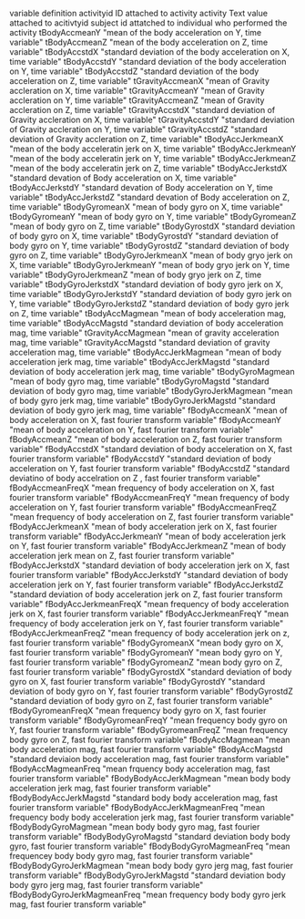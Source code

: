 variable	definition
activityid	ID attached to activity
activity	Text value attached to acitivtyid
subject	id attatched to individual who performed the activity
tBodyAccmeanY	"mean of the body acceleration  on Y, time variable"
tBodyAccmeanZ	"mean of the body acceleration  on Z, time variable"
tBodyAccstdX	"standard deviation of the body acceleration on X, time variable"
tBodyAccstdY	"standard deviation of the body acceleration on Y, time variable"
tBodyAccstdZ	"standard deviation of the body acceleration on Z, time variable"
tGravityAccmeanX	"mean of Gravity accleration on X, time variable"
tGravityAccmeanY	"mean of Gravity accleration on Y, time variable"
tGravityAccmeanZ	"mean of Gravity accleration on Z, time variable"
tGravityAccstdX	"standard deviation of Gravity accleration on X, time variable"
tGravityAccstdY	"standard deviation of Gravity accleration on Y, time variable"
tGravityAccstdZ	"standard deviation of Gravity accleration on Z, time variable"
tBodyAccJerkmeanX	"mean of the body acceleratin jerk on X, time variable"
tBodyAccJerkmeanY	"mean of the body acceleratin jerk on Y, time variable"
tBodyAccJerkmeanZ	"mean of the body acceleratin jerk on Z, time variable"
tBodyAccJerkstdX	"standard devation of Body acceleration on X, time variable"
tBodyAccJerkstdY	"standard devation of Body acceleration on Y, time variable"
tBodyAccJerkstdZ	"standard devation of Body acceleration on Z, time variable"
tBodyGyromeanX	"mean of body gyro on X, time variable"
tBodyGyromeanY	"mean of body gyro on Y, time variable"
tBodyGyromeanZ	"mean of body gyro on Z, time variable"
tBodyGyrostdX	"standard deviation of body gyro on X, time variable"
tBodyGyrostdY	"standard deviation of body gyro on Y, time variable"
tBodyGyrostdZ	"standard deviation of body gyro on Z, time variable"
tBodyGyroJerkmeanX	"mean of body gryo jerk on X, time variable"
tBodyGyroJerkmeanY	"mean of body gryo jerk on Y, time variable"
tBodyGyroJerkmeanZ	"mean of body gryo jerk on Z, time variable"
tBodyGyroJerkstdX	"standard deviation of body gyro jerk on X, time variable"
tBodyGyroJerkstdY	"standard deviation of body gyro jerk on Y, time variable"
tBodyGyroJerkstdZ	"standard deviation of body gyro jerk on Z, time variable"
tBodyAccMagmean	"mean of body acceleration mag, time variable"
tBodyAccMagstd	"standard deviation of body acceleration mag, time variable"
tGravityAccMagmean	"mean of gravity acceleration mag, time variable"
tGravityAccMagstd	"standard deviation of gravity acceleration mag, time variable"
tBodyAccJerkMagmean	"mean of body acceleration jerk mag, time variable"
tBodyAccJerkMagstd	"standard deviation of body acceleration jerk mag, time variable"
tBodyGyroMagmean	"mean of body gyro mag, time variable"
tBodyGyroMagstd	"standard deviation of body gyro mag, time variable"
tBodyGyroJerkMagmean	"mean of body gyro jerk mag, time variable"
tBodyGyroJerkMagstd	"standard deviation of body gyro jerk mag, time variable"
fBodyAccmeanX	"mean of body acceleration on X, fast fourier transform variable"
fBodyAccmeanY	"mean of body acceleration on Y, fast fourier transform variable"
fBodyAccmeanZ	"mean of body acceleration on Z, fast fourier transform variable"
fBodyAccstdX	"standard deviation of body acceleration on X, fast fourier transform variable"
fBodyAccstdY	"standard deviation of body acceleration on Y, fast fourier transform variable"
fBodyAccstdZ	"standard deviatino of body accelration on Z , fast fourier transform variable"
fBodyAccmeanFreqX	"mean frequency of body acceleration on X, fast fourier transform variable"
fBodyAccmeanFreqY	"mean frequency of body acceleration on Y, fast fourier transform variable"
fBodyAccmeanFreqZ	"mean frequency of body acceleration on Z, fast fourier transform variable"
fBodyAccJerkmeanX	"mean of body acceleration jerk on X, fast fourier transform variable"
fBodyAccJerkmeanY	"mean of body acceleration jerk on Y, fast fourier transform variable"
fBodyAccJerkmeanZ	"mean of body acceleration jerk mean on Z, fast fourier transform variable"
fBodyAccJerkstdX	"standard deviation of body acceleration jerk on X, fast fourier transform variable"
fBodyAccJerkstdY	"standard deviation of body acceleration jerk on Y, fast fourier transform variable"
fBodyAccJerkstdZ	"standard deviation of body acceleration jerk on Z, fast fourier transform variable"
fBodyAccJerkmeanFreqX	"mean frequency of body acceleration jerk on X, fast fourier transform variable"
fBodyAccJerkmeanFreqY	"mean frequency of body acceleration jerk on Y, fast fourier transform variable"
fBodyAccJerkmeanFreqZ	"mean frequency of body acceleration jerk on z, fast fourier transform variable"
fBodyGyromeanX	"mean body gyro on X, fast fourier transform variable"
fBodyGyromeanY	"mean body gyro on Y, fast fourier transform variable"
fBodyGyromeanZ	"mean body gyro on Z, fast fourier transform variable"
fBodyGyrostdX	"standard deviation of body gyro on X, fast fourier transform variable"
fBodyGyrostdY	"standard deviation of body gyro on Y, fast fourier transform variable"
fBodyGyrostdZ	"standard deviation of body gyro on Z, fast fourier transform variable"
fBodyGyromeanFreqX	"mean frequency body gyro on X, fast fourier transform variable"
fBodyGyromeanFreqY	"mean frequency body gyro on Y, fast fourier transform variable"
fBodyGyromeanFreqZ	"mean frequency body gyro on Z, fast fourier transform variable"
fBodyAccMagmean	"mean body acceleration mag, fast fourier transform variable"
fBodyAccMagstd	"standard deviaion body acceleration mag, fast fourier transform variable"
fBodyAccMagmeanFreq	"mean frquency body acceleration mag, fast fourier transform variable"
fBodyBodyAccJerkMagmean	"mean body body acceleration jerk mag, fast fourier transform variable"
fBodyBodyAccJerkMagstd	"standard body body acceleration mag, fast fourier transform variable"
fBodyBodyAccJerkMagmeanFreq	"mean frequency body body acceleration jerk mag, fast fourier transform variable"
fBodyBodyGyroMagmean	"mean body body gyro mag, fast fourier transform variable"
fBodyBodyGyroMagstd	"standard deviation body body gyro, fast fourier transform variable"
fBodyBodyGyroMagmeanFreq	"mean frequencey body body gyro mag, fast fourier transform variable"
fBodyBodyGyroJerkMagmean	"mean body body gyro jerg mag, fast fourier transform variable"
fBodyBodyGyroJerkMagstd	"standard deviation body body gyro jerg mag, fast fourier transform variable"
fBodyBodyGyroJerkMagmeanFreq	"mean frequency body body gyro jerk mag, fast fourier transform variable"

